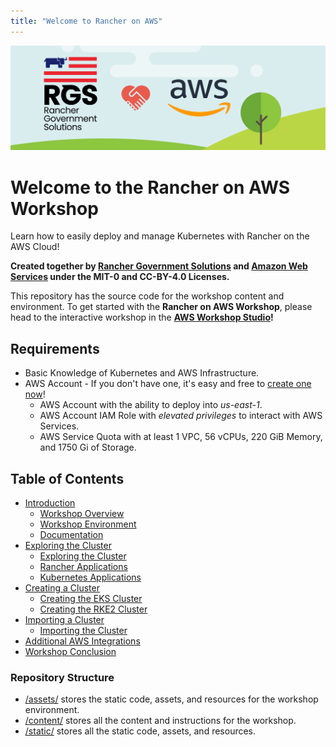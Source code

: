```yaml
---
title: "Welcome to Rancher on AWS"
---
```


![rgs-aws-banner](/static/images/rgs-aws-banner.png)

# Welcome to the Rancher on AWS Workshop
Learn how to easily deploy and manage Kubernetes with Rancher on the AWS Cloud!

**Created together by [Rancher Government Solutions](https://ranchergovernment.com) and [Amazon Web Services](https://aws.amazon.com) under the MIT-0 and CC-BY-4.0 Licenses.**

This repository has the source code for the workshop content and environment. To get started with the **Rancher on AWS Workshop**, please head to the
interactive workshop in the **[AWS Workshop Studio](https://catalog.workshops.aws/rancher)!**

## Requirements
- Basic Knowledge of Kubernetes and AWS Infrastructure.
- AWS Account - If you don't have one, it's easy and free to [create one now](https://aws.amazon.com/)!
  - AWS Account with the ability to deploy into *us-east-1*.
  - AWS Account IAM Role with *elevated privileges* to interact with AWS Services.
  - AWS Service Quota with at least 1 VPC, 56 vCPUs, 220 GiB Memory, and 1750 Gi of Storage.

## Table of Contents
- [Introduction](/content/10-introduction/index.en.md)
  - [Workshop Overview](/content/10-introduction/11-workshop-overview/index.en.md)
  - [Workshop Environment](/content/10-introduction/12-workshop-environment/index.en.md)
  - [Documentation](/content/10-introduction/13-documentation/index.en.md)
- [Exploring the Cluster](/content/20-exploring-the-cluster/index.en.md)
  - [Exploring the Cluster](/content/20-exploring-the-cluster/21-exploring-the-cluster/index.en.md)
  - [Rancher Applications](/content/20-exploring-the-cluster/22-rancher-applications/index.en.md)
  - [Kubernetes Applications](/content/20-exploring-the-cluster/23-kubernetes-applications/index.en.md)
- [Creating a Cluster](/content/30-creating-a-cluster/index.en.md)
  - [Creating the EKS Cluster](/content/30-creating-a-cluster/31-creating-eks-cluster/index.en.md)
  - [Creating the RKE2 Cluster](/content/30-creating-a-cluster/32-creating-rke2-cluster/index.en.md)
- [Importing a Cluster](/content/40-importing-a-cluster/index.en.md)
  - [Importing the Cluster](/content/40-importing-a-cluster/41-importing-the-cluster/index.en.md)
- [Additional AWS Integrations](/content/50-additional-integrations/index.en.md)
- [Workshop Conclusion](/content/60-conclusion/index.en.md)

### Repository Structure
- [/assets/](/assets/) stores the static code, assets, and resources for the workshop environment.
- [/content/](/content/) stores all the content and instructions for the workshop.
- [/static/](/static/) stores all the static code, assets, and resources.